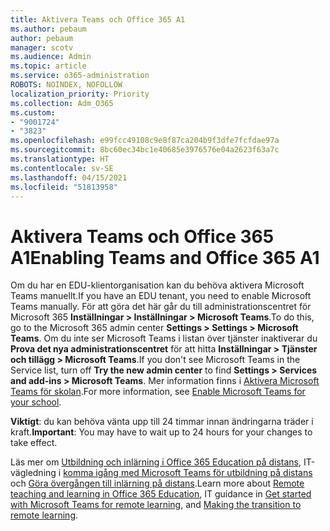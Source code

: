 ```yaml
---
title: Aktivera Teams och Office 365 A1
ms.author: pebaum
author: pebaum
manager: scotv
ms.audience: Admin
ms.topic: article
ms.service: o365-administration
ROBOTS: NOINDEX, NOFOLLOW
localization_priority: Priority
ms.collection: Adm_O365
ms.custom:
- "9001724"
- "3823"
ms.openlocfilehash: e99fcc49108c9e8f87ca204b9f3dfe7fcfdae97a
ms.sourcegitcommit: 8bc60ec34bc1e40685e3976576e04a2623f63a7c
ms.translationtype: HT
ms.contentlocale: sv-SE
ms.lasthandoff: 04/15/2021
ms.locfileid: "51813958"
---
```

# <a name="enabling-teams-and-office-365-a1"></a><span data-ttu-id="d0fd5-102">Aktivera Teams och Office 365 A1</span><span class="sxs-lookup"><span data-stu-id="d0fd5-102">Enabling Teams and Office 365 A1</span></span>

<span data-ttu-id="d0fd5-103">Om du har en EDU-klientorganisation kan du behöva aktivera Microsoft Teams manuellt.</span><span class="sxs-lookup"><span data-stu-id="d0fd5-103">If you have an EDU tenant, you need to enable Microsoft Teams manually.</span></span> <span data-ttu-id="d0fd5-104">För att göra det här går du till administrationscentret för Microsoft 365 **Inställningar > Inställningar > Microsoft Teams**.</span><span class="sxs-lookup"><span data-stu-id="d0fd5-104">To do this, go to the Microsoft 365 admin center **Settings > Settings > Microsoft Teams**.</span></span> <span data-ttu-id="d0fd5-105">Om du inte ser Microsoft Teams i listan över tjänster inaktiverar du **Prova det nya administrationscentret** för att hitta **Inställningar > Tjänster och tillägg > Microsoft Teams**.</span><span class="sxs-lookup"><span data-stu-id="d0fd5-105">If you don't see Microsoft Teams in the Service list, turn off **Try the new admin center** to find **Settings > Services and add-ins > Microsoft Teams**.</span></span> <span data-ttu-id="d0fd5-106">Mer information finns i [Aktivera Microsoft Teams för skolan](https://docs.microsoft.com/microsoft-365/education/intune-edu-trial/enable-microsoft-teams#enable-microsoft-teams-for-your-school-1).</span><span class="sxs-lookup"><span data-stu-id="d0fd5-106">For more information, see [Enable Microsoft Teams for your school](https://docs.microsoft.com/microsoft-365/education/intune-edu-trial/enable-microsoft-teams#enable-microsoft-teams-for-your-school-1).</span></span>

<span data-ttu-id="d0fd5-107">**Viktigt**: du kan behöva vänta upp till 24 timmar innan ändringarna träder i kraft.</span><span class="sxs-lookup"><span data-stu-id="d0fd5-107">**Important**: You may have to wait up to 24 hours for your changes to take effect.</span></span> 

<span data-ttu-id="d0fd5-108">Läs mer om [Utbildning och inlärning i Office 365 Education på distans](https://support.office.com/article/remote-teaching-and-learning-in-office-365-education-f651ccae-7b65-478b-8366-51bb884025c4), IT-vägledning i [komma igång med Microsoft Teams för utbildning på distans](https://docs.microsoft.com/MicrosoftTeams/remote-learning-edu) och [Göra övergången till inlärning på distans](https://www.microsoft.com/education/remote-learning).</span><span class="sxs-lookup"><span data-stu-id="d0fd5-108">Learn more about [Remote teaching and learning in Office 365 Education](https://support.office.com/article/remote-teaching-and-learning-in-office-365-education-f651ccae-7b65-478b-8366-51bb884025c4), IT guidance in [Get started with Microsoft Teams for remote learning](https://docs.microsoft.com/MicrosoftTeams/remote-learning-edu), and [Making the transition to remote learning](https://www.microsoft.com/education/remote-learning).</span></span>